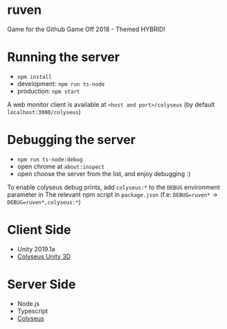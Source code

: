 # ruven
Game for the Github Game Off 2018 - Themed HYBRID!

# Running the server
* `npm install`
* development: `npm run ts-node`
* production: `npm start`

A web monitor client is available at `<host and port>/colyseus` (by default `localhost:3000/colyseus`)

# Debugging the server
* `npm run ts-node:debug`
* open chrome at `about:inspect`
* open choose the server from the list, and enjoy debugging :)

To enable colyseus debug prints, add `colyseus:*` to the `DEBUG` environment parameter in
The relevant npm script in `package.json` (f.e: `DEBUG=ruven*` -> `DEBUG=ruven*,colyseus:*`)

# Client Side
* Unity 2019.1a
* [Colyseus Unity 3D](https://github.com/gamestdio/colyseus-unity3d)

# Server Side
* Node.js
* Typescript
* [Colyseus](https://github.com/gamestdio/colyseus/)
